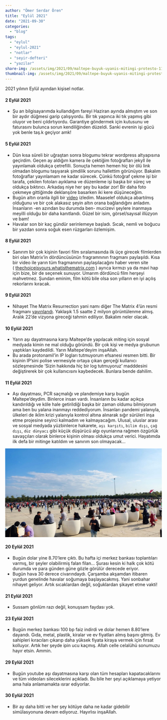 ```yaml
---
author: "Ömer Serdar Ören"
title: "Eylül 2021"
date: "2021-09-30"
categories: 
  - "blog"
tags: 
  - "eylul"
  - "eylul-2021"
  - "notlar"
  - "seyir-defteri"
  - "yazilar"
share-img: /assets/img/2021/09/maltepe-buyuk-uyanis-mitingi-protesto-11-eylul-2021-4mp-1024x576-1.jpg
thumbnail-img: /assets/img/2021/09/maltepe-buyuk-uyanis-mitingi-protesto-11-eylul-2021-4mp-1024x576-1.jpg
---
```


2021 yılının Eylül ayından kişisel notlar.

#### 2 Eylül 2021

- Şu an bilgisayarımda kullandığım fareyi Haziran ayında almıştım ve son bir aydır düğmesi garip çalışıyordu. Bir tık yapınca iki tık yapmış gibi oluyor ve beni çıldırtıyordu. Garantiye göndermek için kutusunu ve faturasını bulunca sorun kendiliğinden düzeldi. Sanki evrenin işi gücü yok benle taş.k geçiyor amk!

#### 5 Eylül 2021

- Dün kısa süreli bir uğraştan sonra blogumu tekrar wordpress altyapısına geçirdim. Geçen ay aldığım kamera ile çektiğim fotoğrafları jekyll ile yayınlamak oldukça çetrefilli. Sonuçta hemen hemen hiç bir ölü link olmadan blogumu taşıyarak şimdilik sorunu hallettim görünüyor. Bakalım fotoğraflar yayınlamam ne kadar sürecek. Çünkü fotoğraf çekme işi bir tarafa, çekilen fotoları ayıklama ve düzenleme işi başka bir süreç ve oldukça bıktırıcı. Arkadaş niye her şey bu kadar zor! Bir daha foto çekmeye gittiğimde deklanşöre basarken iki kere düşüneceğim.
- Bugün altın oranla ilgili bir [video](https://www.youtube.com/watch?v=OS7-PYR5L2o) izledim. Maaselef oldukça abartılmış olduğunu ve bir çok alakasız şeyin altın orana bağlandığını anladım. İnsanların -en azından bu durumda ben- mucizevi şeylere inanmaya meyilli olduğu bir daha kanıtlandı. Güzel bir isim, görsel/sayısal illüzyon ve bam!
- Havalar son bir kaç gündür serinlemeye başladı. Sıcak, nemli ve boğucu bir yazdan sonra soğuk esen rüzgarları özlemişim.

#### 8 Eylül 2021

- Sanırım bir çok kişinin favori film sıralamasında ilk üçe girecek filmlerden biri olan Matrix’in dördüncüsünün fragramnının fragmanı paylaşıldı. Kısa bir video ile yarın tüm fragmanının paylaşılacağını haber veren site ( [thechoiceisyours.whatisthematrix.com](https://thechoiceisyours.whatisthematrix.com/) ) ayrıca kırmızı ya da mavi hap için bize, bir de seçenek sunuyor. Umarım dördüncü film herşeyi mahvetmez. Şundan eminim, film kötü bile olsa son yılların en iyi açılış rekorlarını kıracak.

#### 9 Eylül 2021

- Nihayet The Matrix Resurrection yani namı diğer The Matrix 4’ün resmi fragmanı [yayınlandı](https://www.youtube.com/watch?v=9ix7TUGVYIo). Yaklaşık 1.5 saatte 2 milyon görüntülenme almış. Aralık 22’de vizyona gireceği tahmin ediliyor. Bakalım neler olacak.

#### 10 Eylül 2021

- Yarın aşı dayatmasına karşı Maltepe’de yapılacak miting için sosyal medyada kimin ne mal olduğu göründü. Bir çok kişi ve medya grubunun yaptıkları kaydedildi. Yarın Maltepe’deyim inşaAllah.
- Bu arada protonamil’in IP logları tutmuyorum efsanesi resmen bitti. Bir kişinin IP’sini polise vermesiyle ortaya çıkan gerçeği kullanıcı sözleşmesinde ‘Sizin hakkında hiç bir log tutmuyoruz’ madddesini değiştirerek bir çok kullanıcısını kaybedecek. Bunlara bende dahilim.

#### 11 Eylül 2021

- Aşı dayatması, PCR saçmalığı ve plandemiye karşı bugün Maltepe’deydim. Binlerce insan vardı. İnsanların bu kadar açıkça kandırıldığı ve köle hale getirildiği başka bir zaman oldumu bilmiyorum ama ben bu yalana inanmayı reddediyorum. İnsanları pandemi yalanıyla, ülkeleri de iklim krizi yalanıyla kontrol altına alınarak sığır sürüleri inşa etme projesine seyirci kalmadım ve kalmayacağım. Ulusal, uluslar arası ve sosyal medyada yüzbinlerce hakarete, `aşı karşıtı`, `bilim dışı`, `çağ dışı`, `düz dünyacı` gibi küçük düşürücü algı oyunlarına rağmen özgürlük savaşçıları olarak binlerce kişinin olması oldukça umut verici. Hayatımda ilk defa bir mitinge katıldım ve sanırım son olmayacak…

![](/assets/img/2021/09/maltepe-buyuk-uyanis-mitingi-protesto-11-eylul-2021-4mp-1024x576-1.jpg)

#### 20 Eylül 2021

- Bugün dolar yine 8.70’lere çıktı. Bu hafta içi merkez bankası toplantıları varmış, bir şeyler olabilirmiş falan filan… Şurası kesin ki halk çok kötü durumda ve para günden güne gözle görülür derecede eriyor.
- Bugün hava 30 derece civarındaydı. Çarşamba akşamdan itibaren yurdun genelinde havalar soğumaya başlayacakmış. Yani sonbahar nihayet geliyor. Artık sıcaklardan değil, soğuklardan şikayet etme vakti!

#### 21 Eylül 2021

- Sussam gönlüm razı değil, konuşsam faydası yok.

#### 23 Eylül 2021

- Bugün merkez bankası 100 bp faiz indirdi ve dolar hemen 8.80’lere dayandı. Gıda, metal, plastik, kiralar ve ev fiyatları almış başını gitmiş. Ev sahipleri kıracıları çıkarıp daha yüksek fiyata kiraya vermek için fırsat kolluyor. Artık her şeyde ipin ucu kaçmış. Allah celle celalühü sonumuzu hayır etsin. Ammin.

#### 29 Eylül 2021

- Bugün youtube aşı dayatmasına karşı olan tüm hesapları kapatacaklarını ve tüm videoları sileceklerini açıkladı. Bu bile her şeyi açıklamaya yetiyor ama hala anlamamakta ısrar ediyorlar.

#### 30 Eylül 2021

- Bir ay daha bitti ve her şey kötüye daha ne kadar gidebilir simülasyonuna devam ediyoruz. Hayırlısı inşaAllah.
